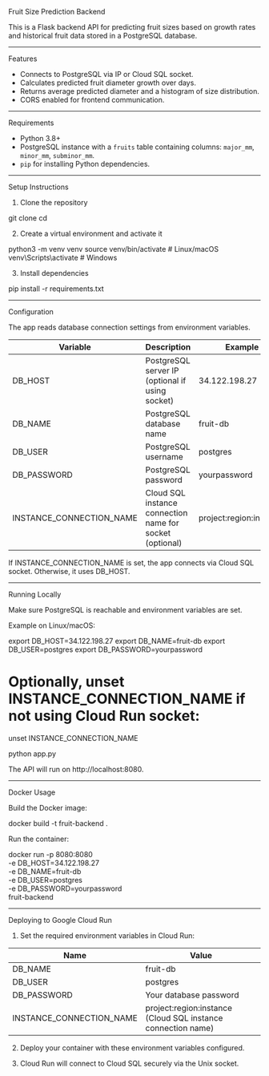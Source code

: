 Fruit Size Prediction Backend

This is a Flask backend API for predicting fruit sizes based on growth rates and historical fruit data stored in a PostgreSQL database.

---

Features

- Connects to PostgreSQL via IP or Cloud SQL socket.
- Calculates predicted fruit diameter growth over days.
- Returns average predicted diameter and a histogram of size distribution.
- CORS enabled for frontend communication.

---

Requirements

- Python 3.8+
- PostgreSQL instance with a `fruits` table containing columns: `major_mm`, `minor_mm`, `subminor_mm`.
- `pip` for installing Python dependencies.

---

Setup Instructions

1. Clone the repository

git clone <repository-url>
cd <repository-folder>

2. Create a virtual environment and activate it

python3 -m venv venv
source venv/bin/activate    # Linux/macOS
venv\Scripts\activate       # Windows

3. Install dependencies

pip install -r requirements.txt

---

Configuration

The app reads database connection settings from environment variables.

Variable               | Description                                  | Example
-----------------------|----------------------------------------------|--------------------------------------
DB_HOST                | PostgreSQL server IP (optional if using socket) | 34.122.198.27
DB_NAME                | PostgreSQL database name                      | fruit-db
DB_USER                | PostgreSQL username                           | postgres
DB_PASSWORD            | PostgreSQL password                           | yourpassword
INSTANCE_CONNECTION_NAME| Cloud SQL instance connection name for socket (optional) | project:region:instance

If INSTANCE_CONNECTION_NAME is set, the app connects via Cloud SQL socket. Otherwise, it uses DB_HOST.

---

Running Locally

Make sure PostgreSQL is reachable and environment variables are set.

Example on Linux/macOS:

export DB_HOST=34.122.198.27
export DB_NAME=fruit-db
export DB_USER=postgres
export DB_PASSWORD=yourpassword
# Optionally, unset INSTANCE_CONNECTION_NAME if not using Cloud Run socket:
unset INSTANCE_CONNECTION_NAME

python app.py

The API will run on http://localhost:8080.

---

Docker Usage

Build the Docker image:

docker build -t fruit-backend .

Run the container:

docker run -p 8080:8080 \
  -e DB_HOST=34.122.198.27 \
  -e DB_NAME=fruit-db \
  -e DB_USER=postgres \
  -e DB_PASSWORD=yourpassword \
  fruit-backend

---

Deploying to Google Cloud Run

1. Set the required environment variables in Cloud Run:

Name                  | Value
-----------------------|-------------------------------
DB_NAME                | fruit-db
DB_USER                | postgres
DB_PASSWORD            | Your database password
INSTANCE_CONNECTION_NAME| project:region:instance (Cloud SQL instance connection name)

2. Deploy your container with these environment variables configured.

3. Cloud Run will connect to Cloud SQL securely via the Unix socket.

